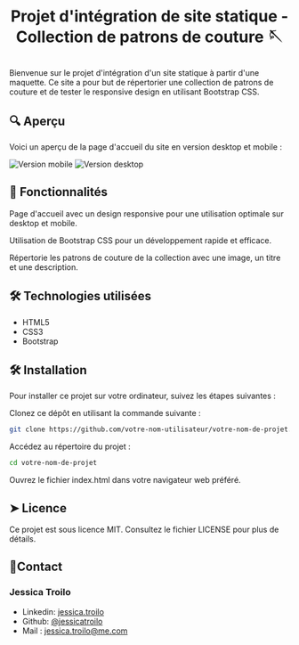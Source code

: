 
# <p align="center">Projet d'intégration de site statique - Collection de patrons de couture 🪡</p>
  

Bienvenue sur le projet d'intégration d'un site statique à partir d'une maquette. Ce site a pour but de répertorier une collection de patrons de couture et de tester le responsive design en utilisant Bootstrap CSS.

## 🔍 Aperçu

Voici un aperçu de la page d'accueil du site en version desktop et mobile :


![Version mobile](https://github.com/jessicatroilo/mes-patrons-couture/assets/148094229/864c62a3-9f63-4cfb-884e-b503556ebc76)
![Version desktop](https://github.com/jessicatroilo/mes-patrons-couture/assets/148094229/2d44d898-eb4d-4cc3-b393-6324cf537b5e)


## 🧐 Fonctionnalités

Page d'accueil avec un design responsive pour une utilisation optimale sur desktop et mobile.

Utilisation de Bootstrap CSS pour un développement rapide et efficace.

Répertorie les patrons de couture de la collection avec une image, un titre et une description.


## 🛠️ Technologies utilisées
- HTML5
- CSS3
- Bootstrap
    

## 🛠️ Installation

Pour installer ce projet sur votre ordinateur, suivez les étapes suivantes :

Clonez ce dépôt en utilisant la commande suivante :
```bash
git clone https://github.com/votre-nom-utilisateur/votre-nom-de-projet.git
```

Accédez au répertoire du projet :
```bash
cd votre-nom-de-projet
```

Ouvrez le fichier index.html dans votre navigateur web préféré.

## ➤ Licence
Ce projet est sous licence MIT. Consultez le fichier LICENSE pour plus de détails.



## 🎃Contact
### Jessica Troilo
- Linkedin: [jessica.troilo](www.linkedin.com/in/jessica-troilo-dev)
- Github: [@jessicatroilo](https://github.com/jessicatroilo)
- Mail : jessica.troilo@me.com
